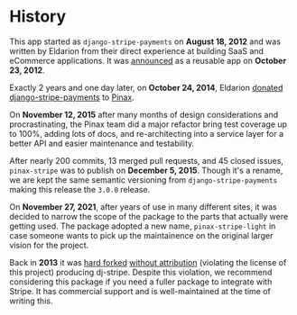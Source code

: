 # History

This app started as `django-stripe-payments` on **August 18, 2012** and was
written by Eldarion from their direct experience at building SaaS and eCommerce
applications. It was [announced](http://eldarion.com/blog/2012/10/23/easily-add-stripe-payments-your-django-site/)
as a reusable app on **October 23, 2012**.

Exactly 2 years and one day later, on **October 24, 2014**, Eldarion [donated django-stripe-payments](http://eldarion.com/blog/2014/10/28/eldarion-donates-django-stripe-payments-pinax/)
to [Pinax](http://pinaxproject.com).

On **November 12, 2015** after many months of design considerations and procrastinating,
the Pinax team did a major refactor bring test coverage up to 100%, adding lots
of docs, and re-architecting into a service layer for a better API and easier
maintenance and testability.

After nearly 200 commits, 13 merged pull requests, and 45 closed issues,
`pinax-stripe` was to publish on **December 5, 2015**. Though it's a rename,
we are kept the same semantic versioning from `django-stripe-payments` making
this release the `3.0.0` release.

On **November 27, 2021**, after years of use in many different sites, it was decided
to narrow the scope of the package to the parts that actually were getting used.
The package adopted a new name, `pinax-stripe-light` in case someone wants to pick
up the maintainence on the original larger vision for the project.

Back in **2013** it was [hard forked](https://github.com/dj-stripe/dj-stripe/commit/6fe7b7970f8282e2f5606468f5ac5bc5e226458f) [without attribution](https://github.com/dj-stripe/dj-stripe/commit/6fe7b7970f8282e2f5606468f5ac5bc5e226458f#diff-c693279643b8cd5d248172d9c22cb7cf4ed163a3c98c8a3f69c2717edd3eacb7) (violating the license of this
project) producing dj-stripe.  Despite this violation, we recommend considering this
package if you need a fuller package to integrate with Stripe.  It has commercial
support and is well-maintained at the time of writing this.
